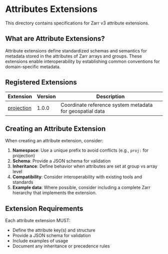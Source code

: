 # Attributes Extensions

This directory contains specifications for Zarr v3 attribute extensions.

## What are Attribute Extensions?

Attribute extensions define standardized schemas and semantics for metadata stored in the attributes of Zarr arrays and groups. These extensions enable interoperability by establishing common conventions for domain-specific metadata.

## Registered Extensions

| Extension | Version | Description |
|-----------|---------|-------------|
| [projection](./projection/) | 1.0.0 | Coordinate reference system metadata for geospatial data |

## Creating an Attribute Extension

When creating an attribute extension, consider:

1. **Namespace**: Use a unique prefix to avoid conflicts (e.g., `proj:` for projection)
2. **Schema**: Provide a JSON schema for validation
3. **Inheritance**: Define behavior when attributes are set at group vs array level
4. **Compatibility**: Consider interoperability with existing tools and standards
5. **Example data**: Where possible, consider including a complete Zarr hierarchy that implements the extension.
## Extension Requirements

Each attribute extension MUST:
- Define the attribute key(s) and structure
- Provide a JSON schema for validation
- Include examples of usage
- Document any inheritance or precedence rules
